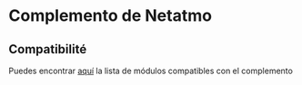 # Complemento de Netatmo

## Compatibilité

Puedes encontrar [aquí](https://compatibility.jeedom.com/index.php?v=d&p=home&plugin=netatmo) la lista de módulos compatibles con el complemento